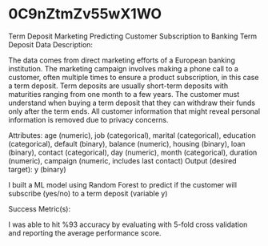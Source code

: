 # 0C9nZtmZv55wX1WO
Term Deposit Marketing
Predicting Customer Subscription to Banking Term Deposit Data Description:

The data comes from direct marketing efforts of a European banking institution. The marketing campaign involves making a phone call to a customer, often multiple times to ensure a product subscription, in this case a term deposit. Term deposits are usually short-term deposits with maturities ranging from one month to a few years. The customer must understand when buying a term deposit that they can withdraw their funds only after the term ends. All customer information that might reveal personal information is removed due to privacy concerns.

Attributes: age (numeric), job (categorical), marital (categorical), education (categorical), default (binary), balance (numeric), housing (binary), loan (binary), contact (categorical), day (numeric), month (categorical), duration (numeric), campaign (numeric, includes last contact) Output (desired target): y (binary)

I built a ML model using Random Forest to predict if the customer will subscribe (yes/no) to a term deposit (variable y)

Success Metric(s):

I was able to hit %93  accuracy by evaluating with 5-fold cross validation and reporting the average performance score.

